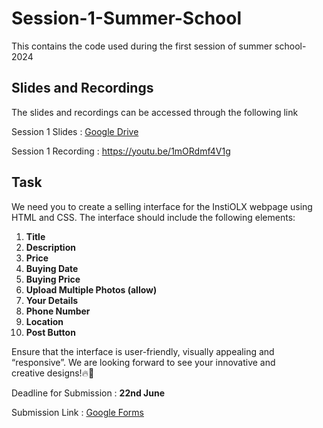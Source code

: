 # Session-1-Summer-School
This contains the code used during the first session of summer school-2024

## Slides and Recordings

The slides and recordings can be accessed through the following link

Session 1 Slides : [Google Drive 
](https://drive.google.com/file/d/1B06kqhmVWGVgniuyt940vqmBMGSQYhrW/view?usp=sharing)

Session 1 Recording : https://youtu.be/1mORdmf4V1g

## Task

We need you to create a selling interface for the InstiOLX webpage using HTML and CSS. The interface should include the following elements:

1. **Title**
2. **Description**
3. **Price**
4. **Buying Date**
5. **Buying Price**
6. **Upload Multiple Photos (allow)**
7. **Your Details**
8. **Phone Number**
9. **Location**
10. **Post Button**

Ensure that the interface is user-friendly, visually appealing and “responsive”. We are looking forward to see your innovative and creative designs!🔥🙌

Deadline for Submission : **22nd June**

Submission Link : [Google Forms](https://forms.gle/xbWPxV455UTyYJrs7)

